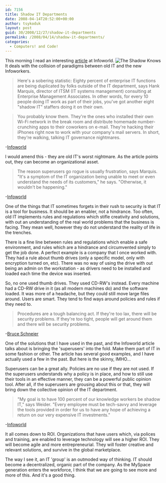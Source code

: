 ```yaml
---
id: 7156
title: Shadow IT Departments
date: 2008-04-14T20:52:00+00:00
author: tsykoduk
layout: post
guid: 30/2008/12/27/shadow-it-departments
permalink: /2008/04/14/shadow-it-departments/
categories:
  - Computers! and Code!
---
```

<p><img src="http://greg.nokes.name/assets/2008/4/14/the-shadow-knows.png" alt="The Shadow Knows" style="float:right;">This morning I read an interesting <a href="http://www.infoworld.com/article/08/04/14/16FE-guerrilla-it_1.html">article</a> at Infoworld. It deals with the collision of paradigms between old IT and the new Infoworkers.</p>

<blockquote>Here's a sobering statistic: Eighty percent of enterprise IT functions are being duplicated by folks outside of the IT department, says Hank Marquis, director of ITSM (IT systems management) consulting at Enterprise Management Associates. In other words, for every 10 people doing IT work as part of their jobs, you've got another eight "shadow IT" staffers doing it on their own. </blockquote>

<!--more-->

<blockquote>You probably know them. They're the ones who installed their own Wi-Fi network in the break room and distribute homemade number-crunching apps to their coworkers on e-mail. They're hacking their iPhones right now to work with your company's mail servers. In short, they're walking, talking IT governance nightmares. </blockquote>

<p>-<a href="http://www.infoworld.com/article/08/04/14/16FE-guerrilla-it_1.html">Infoworld</a> </p>

<p>I would amend this - they are old IT's worst nightmare. As the article points out, they can become an organizational asset.</p>

<blockquote>The reason superusers go rogue is usually frustration, says Marquis. "It's a symptom of the IT organization being unable to meet or even understand the needs of its customers," he says. "Otherwise, it wouldn't be happening." </blockquote>

<p>-<a href="http://www.infoworld.com/article/08/04/14/16FE-guerrilla-it_1.html">Infoworld</a> </p>

<p>One of the things that IT sometimes forgets in their rush to security is that IT is a tool for business. It should be an enabler, not a hindrance. Too often, old IT implements rules and regulations which stifle creativity and solutions, with out an understanding of the real world problems that the business is facing. They mean well, however they do not understand the reality of life in the trenches.</p>

<p>There is a fine line between rules and regulations which enable a safe environment, and rules which are a hindrance and circumvented simply to get the job done.  A perfect example is a company that I once worked with. They had a rule about thumb drives (only a specific model, only with encryption turned on, etc). There was no way of using the drive with out being an admin on the workstation - as drivers need to be installed and loaded each time the device was inserted.</p>

<p>So, no one used thumb drives. They used CD-RW's instead. Every machine had a CD-RW drive in it (as all modern machines do) and the software loaded. It was more of a headache, but they could still move large files around. Users are smart. They tend to find ways around policies and rules if they need to.</p>

<blockquote>Procedures are a tough balancing act. If they're too lax, there will be security problems. If they're too tight, people will get around them and there will be security problems.</blockquote>

<p>-<a href="http://www.schneier.com/blog/archives/2008/04/people_and_secu.html">Bruce Schneier</a></p>

<p>One of the solutions that I have used in the past, and the Infoworld article talks about is bringing the 'superusers' into the fold. Make them part of IT in some fashion or other. The article has several good examples, and I have actually used a few in the past. But here is the skinny, IMHO...</p>

<p>Superusers can be a great ally. Policies are no use if they are not used. If the superusers understands why a policy is in place, and how to still use their tools in an effective manner, they can be a powerful public opinion tool. After all, if the superusers are grousing about this or that, they will bring down the collective opinion of the IT department.</p>

<blockquote>"My goal is to have 100 percent of our knowledge workers be shadow IT," says Weider. "Every employee must be tech-savvy and leverage the tools provided in order for us to have any hope of achieving a return on our very expensive IT investments." </blockquote>

<p>-<a href="http://www.infoworld.com/article/08/04/14/16FE-guerrilla-it_1.html">Infoworld</a> </p>

<p>It all comes down to ROI. Organizations that have users which, via polices and training, are enabled to leverage technology will see a higher ROI. They will  become agile and more entrepreneurial. They will foster creative and relevant solutions, and survive in the global marketplace.</p>

<p>The way I see it, an IT 'group' is an outmoded way of thinking. IT should become a decentralized, organic part of the company. As the MySpace generation enters the workforce, I think that we are going to see more and more of this. And it's a good thing.</p>